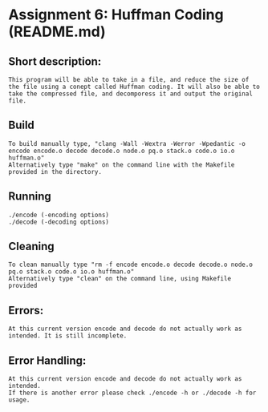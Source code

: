 # Assignment 6: Huffman Coding (README.md)

## Short description:
	This program will be able to take in a file, and reduce the size of the file using a conept called Huffman coding. It will also be able to take the compressed file, and decomporess it and output the original file.

## Build
	To build manually type, "clang -Wall -Wextra -Werror -Wpedantic -o  encode encode.o decode decode.o node.o pq.o stack.o code.o io.o huffman.o"
	Alternatively type "make" on the command line with the Makefile provided in the directory.

## Running
	./encode (-encoding options)
	./decode (-decoding options)

## Cleaning
	To clean manually type "rm -f encode encode.o decode decode.o node.o pq.o stack.o code.o io.o huffman.o"
	Alternatively type "clean" on the command line, using Makefile provided

## Errors:
	At this current version encode and decode do not actually work as intended. It is still incomplete. 

## Error Handling:
	At this current version encode and decode do not actually work as intended. 
	If there is another error please check ./encode -h or ./decode -h for usage.













